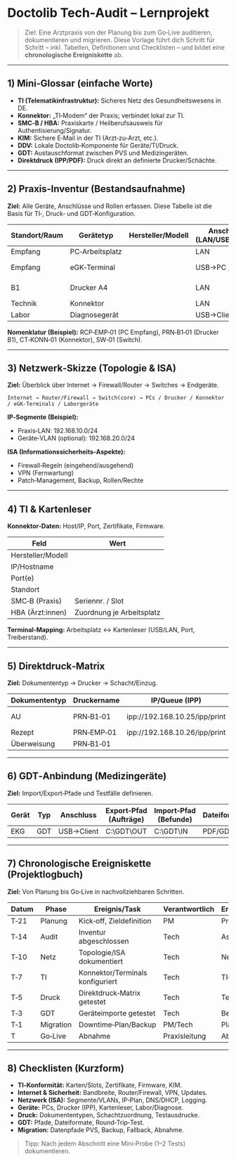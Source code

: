 # Doctolib Tech‑Audit – Lernprojekt

> Ziel: Eine Arztpraxis von der Planung bis zum Go‑Live auditieren, dokumentieren und migrieren. Diese Vorlage führt dich Schritt für Schritt – inkl. Tabellen, Definitionen und Checklisten – und bildet eine **chronologische Ereigniskette** ab.

---

## 1) Mini‑Glossar (einfache Worte)
- **TI (Telematikinfrastruktur):** Sicheres Netz des Gesundheitswesens in DE.
- **Konnektor:** „TI‑Modem“ der Praxis; verbindet lokal zur TI.
- **SMC‑B / HBA:** Praxiskarte / Heilberufsausweis für Authentisierung/Signatur.
- **KIM:** Sichere E‑Mail in der TI (Arzt‑zu‑Arzt, etc.).
- **DDV:** Lokale Doctolib‑Komponente für Geräte/TI/Druck.
- **GDT:** Austauschformat zwischen PVS und Medizingeräten.
- **Direktdruck (IPP/PDF):** Druck direkt an definierte Drucker/Schächte.

---

## 2) Praxis‑Inventur (Bestandsaufnahme)
**Ziel:** Alle Geräte, Anschlüsse und Rollen erfassen. Diese Tabelle ist die Basis für TI‑, Druck‑ und GDT‑Konfiguration.

| Standort/Raum | Gerätetyp | Hersteller/Modell | Anschluss (LAN/USB/WLAN) | IP/Adresse | Rolle/Zweck | Inventar‑ID | Notizen |
|---|---|---|---|---|---|---|---|
| Empfang | PC‑Arbeitsplatz |  | LAN |  | Anmeldung |  |  |
| Empfang | eGK‑Terminal |  | USB→PC / LAN |  | Kartenlesen (eGK/KVK) |  |  |
| B1 | Drucker A4 |  | LAN |  | Formulare/Rezepte |  | Schacht 1/2 Zuordnung |
| Technik | Konnektor |  | LAN |  | TI‑Gateway |  | Port/Verkabelung |
| Labor | Diagnosegerät |  | USB→Client / LAN |  | Befunde (GDT) |  | Dateipfade |

**Nomenklatur (Beispiel):** RCP‑EMP‑01 (PC Empfang), PRN‑B1‑01 (Drucker B1), CT‑KONN‑01 (Konnektor), SW‑01 (Switch).

---

## 3) Netzwerk‑Skizze (Topologie & ISA)
**Ziel:** Überblick über Internet → Firewall/Router → Switches → Endgeräte.

```
Internet → Router/Firewall → Switch(core) → PCs / Drucker / Konnektor / eGK‑Terminals / Laborgeräte
```

**IP‑Segmente (Beispiel):**
- Praxis‑LAN: 192.168.10.0/24
- Geräte‑VLAN (optional): 192.168.20.0/24

**ISA (Informationssicherheits‑Aspekte):**
- Firewall‑Regeln (eingehend/ausgehend)
- VPN (Fernwartung)
- Patch‑Management, Backup, Rollen/Rechte

---

## 4) TI & Kartenleser
**Konnektor‑Daten:** Host/IP, Port, Zertifikate, Firmware.

| Feld | Wert |
|---|---|
| Hersteller/Modell |  |
| IP/Hostname |  |
| Port(e) |  |
| Standort |  |
| SMC‑B (Praxis) | Seriennr. / Slot |
| HBA (Ärzt:innen) | Zuordnung je Arbeitsplatz |

**Terminal‑Mapping:** Arbeitsplatz ↔ Kartenleser (USB/LAN, Port, Treiberstand).

---

## 5) Direktdruck‑Matrix
**Ziel:** Dokumententyp → Drucker → Schacht/Einzug.

| Dokumententyp | Druckername | IP/Queue (IPP) | Einzug/Format | Bemerkung |
|---|---|---|---|---|
| AU | PRN‑B1‑01 | ipp://192.168.10.25/ipp/print | Schacht 2 | Gelbes Papier |
| Rezept | PRN‑EMP‑01 | ipp://192.168.10.26/ipp/print | Schacht 2 | Rezeptrolle |
| Überweisung | PRN‑B1‑01 |  | Schacht 1 | Blanko |

---

## 6) GDT‑Anbindung (Medizingeräte)
**Ziel:** Import/Export‑Pfade und Testfälle definieren.

| Gerät | Typ | Anschluss | Export‑Pfad (Aufträge) | Import‑Pfad (Befunde) | Dateiformat | Test OK? |
|---|---|---|---|---|---|---|
| EKG | GDT | USB→Client | C:\\GDT\\OUT | C:\\GDT\\IN | PDF/GDT |  |

---

## 7) Chronologische Ereigniskette (Projektlogbuch)
**Ziel:** Von Planung bis Go‑Live in nachvollziehbaren Schritten.

| Datum | Phase | Ereignis/Task | Verantwortlich | Ergebnis/Artefakt |
|---|---|---|---|---|
| T‑21 | Planung | Kick‑off, Zieldefinition | PM | Protokoll |
| T‑14 | Audit | Inventur abgeschlossen | Tech | Asset‑Liste |
| T‑10 | Netz | Topologie/ISA dokumentiert | Tech | Netz‑Skizze |
| T‑7 | TI | Konnektor/Terminals konfiguriert | Tech | TI‑Blatt |
| T‑5 | Druck | Direktdruck‑Matrix getestet | Tech | Testprotokoll |
| T‑3 | GDT | Geräteimporte getestet | Tech | Befund‑Beispiel |
| T‑1 | Migration | Downtime‑Plan/Backup | PM/Tech | Plan/Checkliste |
| T | Go‑Live | Abnahme | Praxisleitung | Abnahmeprotokoll |

---

## 8) Checklisten (Kurzform)
- **TI‑Konformität:** Karten/Slots, Zertifikate, Firmware, KIM.
- **Internet & Sicherheit:** Bandbreite, Router/Firewall, VPN, Updates.
- **Netzwerk (ISA):** Segmente/VLANs, IP‑Plan, DNS/DHCP, Logging.
- **Geräte:** PCs, Drucker (IPP), Kartenleser, Labor/Diagnose.
- **Druck:** Dokumententypen, Schachtzuordnung, Testausdrucke.
- **GDT:** Pfade, Dateiformate, Round‑Trip‑Test.
- **Migration:** Datenpfade PVS, Backup, Fallback, Abnahme.

> Tipp: Nach jedem Abschnitt eine Mini‑Probe (1–2 Tests) dokumentieren.

